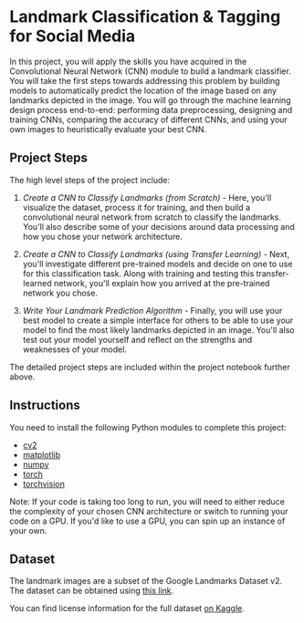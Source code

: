 # Landmark Classification & Tagging for Social Media 
In this project, you will apply the skills you have acquired in the Convolutional Neural Network (CNN) module to build a landmark classifier. You will take the first steps towards addressing this problem by building models to automatically predict the location of the image based on any landmarks depicted in the image. You will go through the machine learning design process end-to-end: performing data preprocessing, designing and training CNNs, comparing the accuracy of different CNNs, and using your own images to heuristically evaluate your best CNN.


## Project Steps
The high level steps of the project include:

1. *Create a CNN to Classify Landmarks (from Scratch)* - Here, you'll visualize the dataset, process it for training, and then build a convolutional neural network from scratch to classify the landmarks. You'll also describe some of your decisions around data processing and how you chose your network architecture.

2. *Create a CNN to Classify Landmarks (using Transfer Learning)* - Next, you'll investigate different pre-trained models and decide on one to use for this classification task. Along with training and testing this transfer-learned network, you'll explain how you arrived at the pre-trained network you chose.

3. *Write Your Landmark Prediction Algorithm* - Finally, you will use your best model to create a simple interface for others to be able to use your model to find the most likely landmarks depicted in an image. You'll also test out your model yourself and reflect on the strengths and weaknesses of your model.

The detailed project steps are included within the project notebook further above.


## Instructions
You need to install the following Python modules to complete this project:
- [cv2](https://docs.opencv.org/4.5.2/)
- [matplotlib](https://matplotlib.org/)
- [numpy](https://numpy.org/)
- [torch](https://pytorch.org/)
- [torchvision](https://pytorch.org/vision/stable/index.html)

Note: If your code is taking too long to run, you will need to either reduce the complexity of your chosen CNN architecture or switch to running your code on a GPU. If you'd like to use a GPU, you can spin up an instance of your own.

## Dataset
The landmark images are a subset of the Google Landmarks Dataset v2. The dataset can be obtained using [this link](https://udacity-dlnfd.s3-us-west-1.amazonaws.com/datasets/landmark_images.zip).

You can find license information for the full dataset [on Kaggle](https://www.kaggle.com/google/google-landmarks-dataset).
